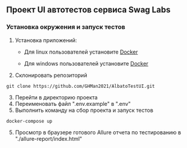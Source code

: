 ## Проект UI автотестов сервиса Swag Labs

### Установка окружения и запуск тестов

1. Установка приложений:

    * Для linux пользователей установите [Docker](https://docs.docker.com/engine/install/)

    * Для windows пользователей установите [Docker](https://docs.docker.com/desktop/windows/install/)

2. Склонировать репозиторий
```
git clone https://github.com/GHMan2021/AlbatoTestUI.git
```
3. Перейти в директорию проекта
4. Переименовать файл ".env.example" в ".env"
5. Выполнить команду на сбор проекта и запуск тестов
```
docker-compose up 
```
5. Просмотр в браузере готового Allure отчета по тестированию в  "./allure-report/index.html" 
